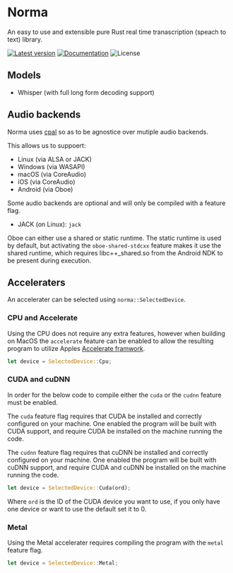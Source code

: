 # Norma

An easy to use and extensible
pure Rust real time tranascription (speach to text) library.

[![Latest version](https://img.shields.io/crates/v/norma.svg)](https://crates.io/crates/norma)
[![Documentation](https://docs.rs/norma/badge.svg)](https://docs.rs/norma)
![License](https://img.shields.io/crates/l/norma.svg)

## Models

- Whisper (with full long form decoding support)

## Audio backends

Norma uses [cpal](https://github.com/RustAudio/cpal)
so as to be agnostice over mutiple audio backends.

This allows us to suppoert:

- Linux (via ALSA or JACK)
- Windows (via WASAPI)
- macOS (via CoreAudio)
- iOS (via CoreAudio)
- Android (via Oboe)

Some audio backends are optional and will only be compiled with a feature flag.

- JACK (on Linux): `jack`

Oboe can either use a shared or static runtime.
The static runtime is used by default,
but activating the `oboe-shared-stdcxx` feature makes it use the shared runtime,
which requires libc++\_shared.so from the Android NDK to be present during execution.

## Acceleraters

An accelerater can be selected using `norma::SelectedDevice`.

### CPU and Accelerate

Using the CPU does not require any extra features, however
when building on MacOS the `accelerate` feature can be enabled to allow
the resulting program to utilize Apples [Accelerate framwork](https://developer.apple.com/accelerate/).

```rust
let device = SelectedDevice::Cpu;
```

### CUDA and cuDNN

In order for the below code to compile either the `cuda`
or the `cudnn` feature must be enabled.

The `cuda` feature flag requires that CUDA
be installed and correctly configured on your machine.
One enabled the program will be built with CUDA support,
and require CUDA be installed on the machine running the code.

The `cudnn` feature flag requires that cuDNN
be installed and correctly configured on your machine.
One enabled the program will be built with cuDNN support,
and require CUDA and cuDNN be installed on the machine running the code.

```rust
let device = SelectedDevice::Cuda(ord);
```

Where `ord` is the ID of the CUDA device you want to use,
if you only have one device or want to use the default set it to 0.

### Metal

Using the Metal accelerater requires compiling the program
with the `metal` feature flag.

```rust
let device = SelectedDevice::Metal;
```
